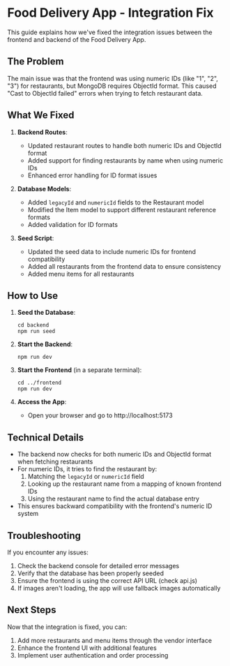 # Food Delivery App - Integration Fix

This guide explains how we've fixed the integration issues between the frontend and backend of the Food Delivery App.

## The Problem

The main issue was that the frontend was using numeric IDs (like "1", "2", "3") for restaurants, but MongoDB requires ObjectId format. This caused "Cast to ObjectId failed" errors when trying to fetch restaurant data.

## What We Fixed

1. **Backend Routes**:
   - Updated restaurant routes to handle both numeric IDs and ObjectId format
   - Added support for finding restaurants by name when using numeric IDs
   - Enhanced error handling for ID format issues

2. **Database Models**:
   - Added `legacyId` and `numericId` fields to the Restaurant model
   - Modified the Item model to support different restaurant reference formats
   - Added validation for ID formats

3. **Seed Script**:
   - Updated the seed data to include numeric IDs for frontend compatibility
   - Added all restaurants from the frontend data to ensure consistency
   - Added menu items for all restaurants

## How to Use

1. **Seed the Database**:
   ```
   cd backend
   npm run seed
   ```

2. **Start the Backend**:
   ```
   npm run dev
   ```

3. **Start the Frontend** (in a separate terminal):
   ```
   cd ../frontend
   npm run dev
   ```

4. **Access the App**:
   - Open your browser and go to http://localhost:5173

## Technical Details

- The backend now checks for both numeric IDs and ObjectId format when fetching restaurants
- For numeric IDs, it tries to find the restaurant by:
  1. Matching the `legacyId` or `numericId` field
  2. Looking up the restaurant name from a mapping of known frontend IDs
  3. Using the restaurant name to find the actual database entry
- This ensures backward compatibility with the frontend's numeric ID system

## Troubleshooting

If you encounter any issues:

1. Check the backend console for detailed error messages
2. Verify that the database has been properly seeded
3. Ensure the frontend is using the correct API URL (check api.js)
4. If images aren't loading, the app will use fallback images automatically

## Next Steps

Now that the integration is fixed, you can:
1. Add more restaurants and menu items through the vendor interface
2. Enhance the frontend UI with additional features
3. Implement user authentication and order processing